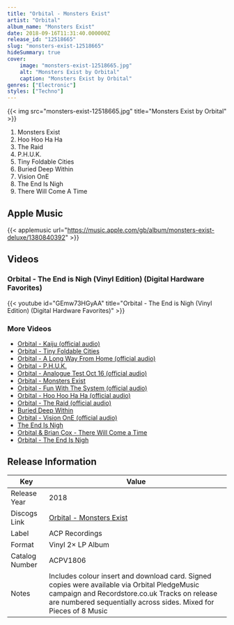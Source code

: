 ```yaml
---
title: "Orbital - Monsters Exist"
artist: "Orbital"
album_name: "Monsters Exist"
date: 2018-09-16T11:31:40.000000Z
release_id: "12518665"
slug: "monsters-exist-12518665"
hideSummary: true
cover:
    image: "monsters-exist-12518665.jpg"
    alt: "Monsters Exist by Orbital"
    caption: "Monsters Exist by Orbital"
genres: ["Electronic"]
styles: ["Techno"]
---
```


{{< img src="monsters-exist-12518665.jpg" title="Monsters Exist by Orbital" >}}

<!-- section break -->

1. Monsters Exist
2. Hoo Hoo Ha Ha
3. The Raid
4. P.H.U.K.
5. Tiny Foldable Cities
6. Buried Deep Within
7. Vision OnE
8. The End Is Nigh
9. There Will Come A Time

<!-- section break -->




## Apple Music
{{< applemusic url="https://music.apple.com/gb/album/monsters-exist-deluxe/1380840392" >}}





## Videos
### Orbital - The End is Nigh (Vinyl Edition) (Digital Hardware Favorites)
{{< youtube id="GEmw73HGyAA" title="Orbital - The End is Nigh (Vinyl Edition) (Digital Hardware Favorites)" >}}<br>

### More Videos

- [Orbital - Kaiju (official audio)](https://www.youtube.com/watch?v=YYdioE5vnj8)
- [Orbital - Tiny Foldable Cities](https://www.youtube.com/watch?v=7CC5aX8OzOI)
- [Orbital - A Long Way From Home (official audio)](https://www.youtube.com/watch?v=wQcOG9P0458)
- [Orbital - P.H.U.K.](https://www.youtube.com/watch?v=BGYZp3QqhqE)
- [Orbital - Analogue Test Oct 16 (official audio)](https://www.youtube.com/watch?v=Ke-fWqUEhQg)
- [Orbital - Monsters Exist](https://www.youtube.com/watch?v=1NQWhdrjXuA)
- [Orbital - Fun With The System (official audio)](https://www.youtube.com/watch?v=2-E7aliBKTE)
- [Orbital - Hoo Hoo Ha Ha (official audio)](https://www.youtube.com/watch?v=CDzKmemfHqQ)
- [Orbital - The Raid (official audio)](https://www.youtube.com/watch?v=_txIsgwOxbo)
- [Buried Deep Within](https://www.youtube.com/watch?v=vXFCUUZB8r8)
- [Orbital - Vision OnE (official audio)](https://www.youtube.com/watch?v=4lvYtYxFtfY)
- [The End Is Nigh](https://www.youtube.com/watch?v=6halbYxZjTc)
- [Orbital & Brian Cox - There Will Come a Time](https://www.youtube.com/watch?v=bBvE4YRtEEo)
- [Orbital - The End Is Nigh](https://www.youtube.com/watch?v=xrzB8A6h6CA)


## Release Information
|  Key           | Value                                                |
| ---------------| ---------------------------------------------------- |
| Release Year   | 2018                                   |
| Discogs Link   | [Orbital - Monsters Exist](https://www.discogs.com/release/12518665-Orbital-Monsters-Exist) |
| Label          | ACP Recordings |
| Format         | Vinyl 2× LP Album |
| Catalog Number | ACPV1806 |
| Notes | Includes colour insert and download card.  Signed copies were available via Orbital PledgeMusic campaign and Recordstore.co.uk  Tracks on release are numbered sequentially across sides.  Mixed for Pieces of 8 Music |